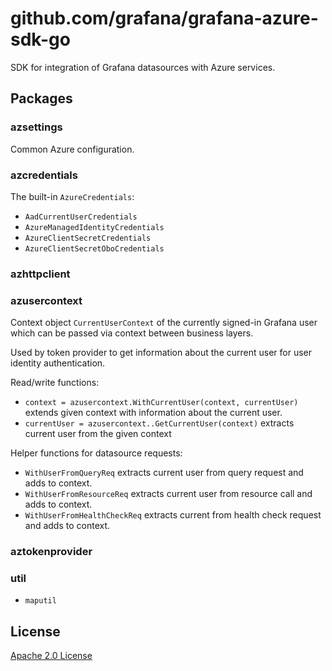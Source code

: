# github.com/grafana/grafana-azure-sdk-go

SDK for integration of Grafana datasources with Azure services.

## Packages

### azsettings

Common Azure configuration.

### azcredentials

The built-in `AzureCredentials`:
- `AadCurrentUserCredentials`
- `AzureManagedIdentityCredentials`
- `AzureClientSecretCredentials`
- `AzureClientSecretOboCredentials`

### azhttpclient

### azusercontext

Context object `CurrentUserContext` of the currently signed-in Grafana user which can be passed
via context between business layers.

Used by token provider to get information about the current user for user identity authentication. 

Read/write functions:
- `context = azusercontext.WithCurrentUser(context, currentUser)` extends given context with information about the current user.
- `currentUser = azusercontext..GetCurrentUser(context)` extracts current user from the given context

Helper functions for datasource requests:
- `WithUserFromQueryReq` extracts current user from query request and adds to context. 
- `WithUserFromResourceReq` extracts current user from resource call and adds to context.
- `WithUserFromHealthCheckReq` extracts current from health check request and adds to context. 

### aztokenprovider

### util

- `maputil`

## License

[Apache 2.0 License](https://github.com/grafana/azure-sdk-go/blob/master/LICENSE)
